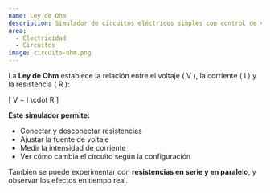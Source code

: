 ```yaml
---
name: Ley de Ohm
description: Simulador de circuitos eléctricos simples con control de voltaje y resistencia
area: 
  - Electricidad
  - Circuitos
image: circuito-ohm.png
---
```

La **Ley de Ohm** establece la relación entre el voltaje \( V \), la corriente \( I \) y la resistencia \( R \):

\[
V = I \cdot R
\]

**Este simulador permite:**
- Conectar y desconectar resistencias
- Ajustar la fuente de voltaje
- Medir la intensidad de corriente
- Ver cómo cambia el circuito según la configuración

También se puede experimentar con **resistencias en serie y en paralelo**, y observar los efectos en tiempo real.
